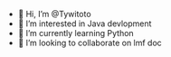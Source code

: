 - 👋 Hi, I’m @Tywitoto
- 👀 I’m interested in Java devlopment
- 🌱 I’m currently learning Python
- 💞️ I’m looking to collaborate on lmf doc
<!--- - 📫 How to reach me 
--->
<!---
Tywitoto/Tywitoto is a ✨ special ✨ repository because its `README.md` (this file) appears on your GitHub profile.
You can click the Preview link to take a look at your changes.
--->
